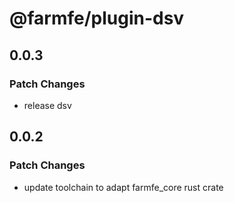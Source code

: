 # @farmfe/plugin-dsv

## 0.0.3

### Patch Changes

- release dsv

## 0.0.2

### Patch Changes

- update toolchain to adapt farmfe_core rust crate
